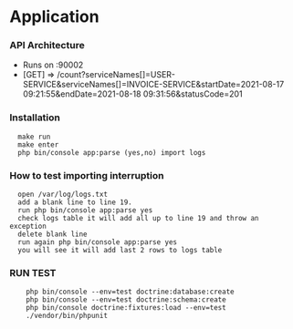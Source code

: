 # Application

### API Architecture
- Runs on :90002
- [GET] => /count?serviceNames[]=USER-SERVICE&serviceNames[]=INVOICE-SERVICE&startDate=2021-08-17 09:21:55&endDate=2021-08-18 09:31:56&statusCode=201


### Installation
```
  make run
  make enter
  php bin/console app:parse (yes,no) import logs
```

### How to test importing interruption
```
  open /var/log/logs.txt
  add a blank line to line 19.
  run php bin/console app:parse yes
  check logs table it will add all up to line 19 and throw an exception
  delete blank line
  run again php bin/console app:parse yes
  you will see it will add last 2 rows to logs table
```

### RUN TEST
```
    php bin/console --env=test doctrine:database:create
    php bin/console --env=test doctrine:schema:create
    php bin/console doctrine:fixtures:load --env=test
    ./vendor/bin/phpunit
```
